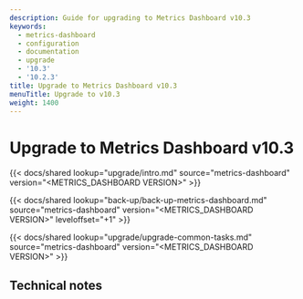 ```yaml
---
description: Guide for upgrading to Metrics Dashboard v10.3
keywords:
  - metrics-dashboard
  - configuration
  - documentation
  - upgrade
  - '10.3'
  - '10.2.3'
title: Upgrade to Metrics Dashboard v10.3
menuTitle: Upgrade to v10.3
weight: 1400
---
```


# Upgrade to Metrics Dashboard v10.3

{{< docs/shared lookup="upgrade/intro.md" source="metrics-dashboard" version="<METRICS_DASHBOARD VERSION>" >}}

{{< docs/shared lookup="back-up/back-up-metrics-dashboard.md" source="metrics-dashboard" version="<METRICS_DASHBOARD VERSION>" leveloffset="+1" >}}

{{< docs/shared lookup="upgrade/upgrade-common-tasks.md" source="metrics-dashboard" version="<METRICS_DASHBOARD VERSION>" >}}

## Technical notes
